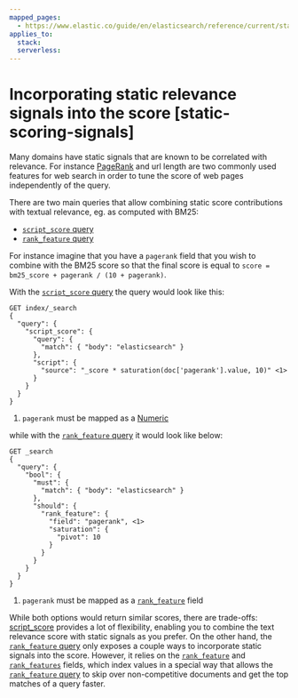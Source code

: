 ```yaml
---
mapped_pages:
  - https://www.elastic.co/guide/en/elasticsearch/reference/current/static-scoring-signals.html
applies_to:
  stack:
  serverless:
---
```


# Incorporating static relevance signals into the score [static-scoring-signals]

Many domains have static signals that are known to be correlated with relevance. For instance [PageRank](https://en.wikipedia.org/wiki/PageRank) and url length are two commonly used features for web search in order to tune the score of web pages independently of the query.

There are two main queries that allow combining static score contributions with textual relevance, eg. as computed with BM25:

* [`script_score` query](elasticsearch://reference/query-languages/query-dsl-script-score-query.md)
* [`rank_feature` query](elasticsearch://reference/query-languages/query-dsl-rank-feature-query.md)

For instance imagine that you have a `pagerank` field that you wish to combine with the BM25 score so that the final score is equal to `score = bm25_score + pagerank / (10 + pagerank)`.

With the [`script_score` query](elasticsearch://reference/query-languages/query-dsl-script-score-query.md) the query would look like this:

```console
GET index/_search
{
  "query": {
    "script_score": {
      "query": {
        "match": { "body": "elasticsearch" }
      },
      "script": {
        "source": "_score * saturation(doc['pagerank'].value, 10)" <1>
      }
    }
  }
}
```

1. `pagerank` must be mapped as a [Numeric](elasticsearch://reference/elasticsearch/mapping-reference/number.md)


while with the [`rank_feature` query](elasticsearch://reference/query-languages/query-dsl-rank-feature-query.md) it would look like below:

```console
GET _search
{
  "query": {
    "bool": {
      "must": {
        "match": { "body": "elasticsearch" }
      },
      "should": {
        "rank_feature": {
          "field": "pagerank", <1>
          "saturation": {
            "pivot": 10
          }
        }
      }
    }
  }
}
```

1. `pagerank` must be mapped as a [`rank_feature`](elasticsearch://reference/elasticsearch/mapping-reference/rank-feature.md) field


While both options would return similar scores, there are trade-offs: [script_score](elasticsearch://reference/query-languages/query-dsl-script-score-query.md) provides a lot of flexibility, enabling you to combine the text relevance score with static signals as you prefer. On the other hand, the [`rank_feature` query](elasticsearch://reference/elasticsearch/mapping-reference/rank-feature.md) only exposes a couple ways to incorporate static signals into the score. However, it relies on the [`rank_feature`](elasticsearch://reference/elasticsearch/mapping-reference/rank-feature.md) and [`rank_features`](elasticsearch://reference/elasticsearch/mapping-reference/rank-features.md) fields, which index values in a special way that allows the [`rank_feature` query](elasticsearch://reference/query-languages/query-dsl-rank-feature-query.md) to skip over non-competitive documents and get the top matches of a query faster.

